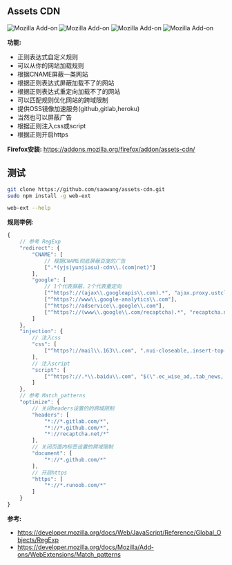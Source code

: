 ## Assets CDN
![Mozilla Add-on](https://img.shields.io/amo/v/assets-cdn.svg)
![Mozilla Add-on](https://img.shields.io/amo/users/assets-cdn.svg)
![Mozilla Add-on](https://img.shields.io/amo/dw/assets-cdn.svg)
![Mozilla Add-on](https://img.shields.io/amo/stars/assets-cdn.svg)

**功能:**
- 正则表达式自定义规则
- 可以从你的网站加载规则
- 根据CNAME屏蔽一类网站
- 根据正则表达式屏蔽加载不了的网站
- 根据正则表达式重定向加载不了的网站
- 可以匹配规则优化网站的跨域限制
- 提供OSS镜像加速服务(github,gitlab,heroku)
- 当然也可以屏蔽广告
- 根据正则注入css或script
- 根据正则开启https

**Firefox安装:** https://addons.mozilla.org/firefox/addon/assets-cdn/

## 测试
```bash
git clone https://github.com/saowang/assets-cdn.git
sudo npm install -g web-ext

web-ext --help
```
**规则举例:**
```js
{
    // 参考 RegExp
    "redirect": {
        "CNAME": [
            // 根据CNAME彻底屏蔽百度的广告
            [".*(yjs|yunjiasu)-cdn\\.(com|net)"]
        ],
        "google": [
            // 1个代表屏蔽，2个代表重定向
            ["^https?://(ajax\\.googleapis\\.com).*", "ajax.proxy.ustclug.org"],
            ["^https?://www\\.google-analytics\\.com"],
            ["^https?://adservice\\.google\\.com"],
            ["^https?://(www\\.google\\.com/recaptcha).*", "recaptcha.net/recaptcha"]
        ]
    },
    "injection": {
        // 注入css
        "css": [
            ["^https?://mail\\.163\\.com", ".nui-closeable,.insert-top-menu-wechat,.undefined {display: none;}"]
        ],
        // 注入script
        "script": [
            ["^https?://.*\\.baidu\\.com", "$(\".ec_wise_ad,.tab_news,.habody\").empty()"]
        ]
    },
    // 参考 Match_patterns
    "optimize": {
        // 关闭headers设置的的跨域限制
        "headers": [
            "*://*.gitlab.com/*",
            "*://*.github.com/*",
            "*://recaptcha.net/*"
        ],
        // 关闭页面内标签设置的跨域限制
        "document": [
            "*://*.github.com/*"
        ],
        // 开启https
        "https": [
            "*://*.runoob.com/*"
        ]
    }
}
```
**参考:**
- https://developer.mozilla.org/docs/Web/JavaScript/Reference/Global_Objects/RegExp
- https://developer.mozilla.org/docs/Mozilla/Add-ons/WebExtensions/Match_patterns

